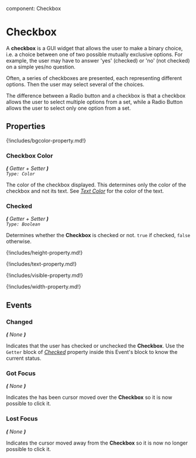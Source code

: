 component: Checkbox

# Checkbox

A **checkbox** is a GUI widget that allows the user to make a binary choice, i.e. a choice between one of two possible mutually exclusive options. For example, the user may have to answer 'yes' \(checked\) or 'no' \(not checked\) on a simple yes/no question.

Often, a series of checkboxes are presented, each representing different options. Then the user may select several of the choices. 

The difference between a Radio button and a checkbox is that a checkbox allows the user to select multiple options from a set, while a Radio Button allows the user to select only one option from a set.



## Properties

{!includes/bgcolor-property.md!}


### Checkbox Color
_**\(** Getter + Setter **\)**  
`Type: Color`_

The color of the checkbox displayed. This determines only the color of the checkbox and 
not its text.
See _[Text Color](#text-color)_ for the color of the text.


### Checked
_**\(** Getter + Setter **\)**  
`Type: Boolean`_

Determines whether the **Checkbox** is checked or not.
`true` if checked, `false` otherwise. 


{!includes/height-property.md!}


{!includes/text-property.md!}


{!includes/visible-property.md!}


{!includes/width-property.md!}


## Events


### Changed
_**\(** None **\)**_

Indicates that the user has checked or unchecked the **Checkbox**.
Use the `Getter` block of _[Checked](#checked)_ property inside this Event's block to know the current status.


### Got Focus
_**\(** None **\)**_

Indicates the has been cursor moved over the **Checkbox** so it is now possible to click it.


### Lost Focus
_**\(** None **\)**_

Indicates the cursor moved away from the **Checkbox** so it is now no longer possible to click it.